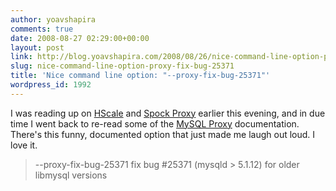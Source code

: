 ```yaml
---
author: yoavshapira
comments: true
date: 2008-08-27 02:29:00+00:00
layout: post
link: http://blog.yoavshapira.com/2008/08/26/nice-command-line-option-proxy-fix-bug-25371/
slug: nice-command-line-option-proxy-fix-bug-25371
title: 'Nice command line option: "--proxy-fix-bug-25371"'
wordpress_id: 1992
---
```


I was reading up on [HScale](http://www.hscale.org/display/HSCALE/Home) and [Spock Proxy](http://spockproxy.sourceforge.net/) earlier this evening, and in due time I went back to re-read some of the [MySQL Proxy](http://forge.mysql.com/wiki/MySQL_Proxy) documentation.  There's this funny, documented option that just made me laugh out loud.  I love it.  
  


<blockquote>--proxy-fix-bug-25371 fix bug #25371 (mysqld > 5.1.12) for older libmysql versions  
</blockquote>
